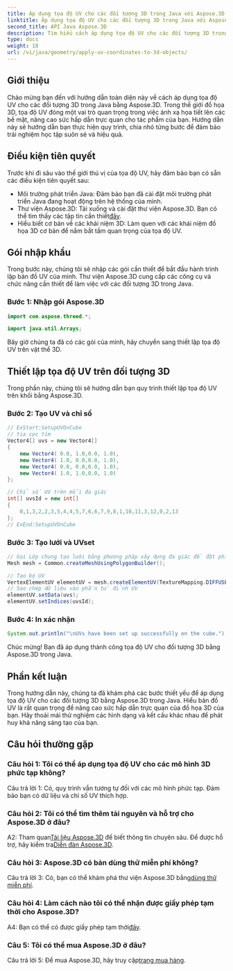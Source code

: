 ```yaml
---
title: Áp dụng tọa độ UV cho các đối tượng 3D trong Java với Aspose.3D
linktitle: Áp dụng tọa độ UV cho các đối tượng 3D trong Java với Aspose.3D
second_title: API Java Aspose.3D
description: Tìm hiểu cách áp dụng tọa độ UV cho các đối tượng 3D trong Java với Aspose.3D. Nâng cao đồ họa của bạn với hướng dẫn từng bước này.
type: docs
weight: 18
url: /vi/java/geometry/apply-uv-coordinates-to-3d-objects/
---
```

## Giới thiệu

Chào mừng bạn đến với hướng dẫn toàn diện này về cách áp dụng tọa độ UV cho các đối tượng 3D trong Java bằng Aspose.3D. Trong thế giới đồ họa 3D, tọa độ UV đóng một vai trò quan trọng trong việc ánh xạ họa tiết lên các bề mặt, nâng cao sức hấp dẫn trực quan cho tác phẩm của bạn. Hướng dẫn này sẽ hướng dẫn bạn thực hiện quy trình, chia nhỏ từng bước để đảm bảo trải nghiệm học tập suôn sẻ và hiệu quả.

## Điều kiện tiên quyết

Trước khi đi sâu vào thế giới thú vị của tọa độ UV, hãy đảm bảo bạn có sẵn các điều kiện tiên quyết sau:

- Môi trường phát triển Java: Đảm bảo bạn đã cài đặt môi trường phát triển Java đang hoạt động trên hệ thống của mình.
-  Thư viện Aspose.3D: Tải xuống và cài đặt thư viện Aspose.3D. Bạn có thể tìm thấy các tập tin cần thiết[đây](https://releases.aspose.com/3d/java/).
- Hiểu biết cơ bản về các khái niệm 3D: Làm quen với các khái niệm đồ họa 3D cơ bản để nắm bắt tầm quan trọng của tọa độ UV.

## Gói nhập khẩu

Trong bước này, chúng tôi sẽ nhập các gói cần thiết để bắt đầu hành trình lập bản đồ UV của mình. Thư viện Aspose.3D cung cấp các công cụ và chức năng cần thiết để làm việc với các đối tượng 3D trong Java.

### Bước 1: Nhập gói Aspose.3D

```java
import com.aspose.threed.*;

import java.util.Arrays;
```

Bây giờ chúng ta đã có các gói của mình, hãy chuyển sang thiết lập tọa độ UV trên vật thể 3D.

## Thiết lập tọa độ UV trên đối tượng 3D

Trong phần này, chúng tôi sẽ hướng dẫn bạn quy trình thiết lập tọa độ UV trên khối bằng Aspose.3D.

### Bước 2: Tạo UV và chỉ số

```java
// ExStart:SetupUVOnCube
// tia cực tím
Vector4[] uvs = new Vector4[]
{
    new Vector4( 0.0, 1.0,0.0, 1.0),
    new Vector4( 1.0, 0.0,0.0, 1.0),
    new Vector4( 0.0, 0.0,0.0, 1.0),
    new Vector4( 1.0, 1.0,0.0, 1.0)
};

// Chỉ số UV trên mỗi đa giác
int[] uvsId = new int[]
{
    0,1,3,2,2,3,5,4,4,5,7,6,6,7,9,8,1,10,11,3,12,0,2,13
};
// ExEnd:SetupUVOnCube
```

### Bước 3: Tạo lưới và UVset

```java
// Gọi Lớp chung tạo lưới bằng phương pháp xây dựng đa giác để đặt phiên bản lưới
Mesh mesh = Common.createMeshUsingPolygonBuilder();

// Tạo bộ UV
VertexElementUV elementUV = mesh.createElementUV(TextureMapping.DIFFUSE, MappingMode.POLYGON_VERTEX, ReferenceMode.INDEX_TO_DIRECT);
// Sao chép dữ liệu vào phần tử đỉnh UV
elementUV.setData(uvs);
elementUV.setIndices(uvsId);
```

### Bước 4: In xác nhận

```java
System.out.println("\nUVs have been set up successfully on the cube.");
```

Chúc mừng! Bạn đã áp dụng thành công tọa độ UV cho đối tượng 3D bằng Aspose.3D trong Java.

## Phần kết luận

Trong hướng dẫn này, chúng ta đã khám phá các bước thiết yếu để áp dụng tọa độ UV cho các đối tượng 3D bằng Aspose.3D trong Java. Hiểu bản đồ UV là rất quan trọng để nâng cao sức hấp dẫn trực quan của đồ họa 3D của bạn. Hãy thoải mái thử nghiệm các hình dạng và kết cấu khác nhau để phát huy khả năng sáng tạo của bạn.

## Câu hỏi thường gặp

### Câu hỏi 1: Tôi có thể áp dụng tọa độ UV cho các mô hình 3D phức tạp không?

Câu trả lời 1: Có, quy trình vẫn tương tự đối với các mô hình phức tạp. Đảm bảo bạn có dữ liệu và chỉ số UV thích hợp.

### Câu hỏi 2: Tôi có thể tìm thêm tài nguyên và hỗ trợ cho Aspose.3D ở đâu?

 A2: Tham quan[Tài liệu Aspose.3D](https://reference.aspose.com/3d/java/) để biết thông tin chuyên sâu. Để được hỗ trợ, hãy kiểm tra[Diễn đàn Aspose.3D](https://forum.aspose.com/c/3d/18).

### Câu hỏi 3: Aspose.3D có bản dùng thử miễn phí không?

 Câu trả lời 3: Có, bạn có thể khám phá thư viện Aspose.3D bằng[dùng thử miễn phí](https://releases.aspose.com/).

### Câu hỏi 4: Làm cách nào tôi có thể nhận được giấy phép tạm thời cho Aspose.3D?

 A4: Bạn có thể có được giấy phép tạm thời[đây](https://purchase.aspose.com/temporary-license/).

### Câu 5: Tôi có thể mua Aspose.3D ở đâu?

 Câu trả lời 5: Để mua Aspose.3D, hãy truy cập[trang mua hàng](https://purchase.aspose.com/buy).